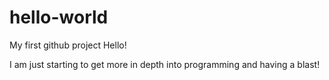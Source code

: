 # hello-world
My first github project
Hello!

I am just starting to get more in depth into programming and having a blast!
